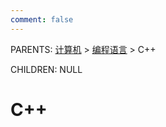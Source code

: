 ```yaml
---
comment: false
---
```


PARENTS: [计算机](/gknows/计算机) > [编程语言](/gknows/编程语言) > C++

CHILDREN: NULL

# C++
